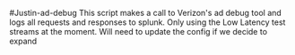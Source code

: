 #Justin-ad-debug
This script makes a call to Verizon's ad debug tool and logs all requests and responses to splunk. Only using the Low Latency test streams at the moment. Will need to update the config if we decide to expand
